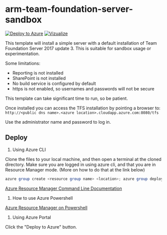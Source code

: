 ﻿# arm-team-foundation-server-sandbox

[![Deploy to Azure](https://azuredeploy.net/deploybutton.png)](https://azuredeploy.net/)
[![Vizualize](http://armviz.io/visualizebutton.png)](http://armviz.io/#/?load=https%3A%2F%2Fraw.githubusercontent.com%2FJamesCarscadden%2Farm-team-foundation-server-sandbox%2Fmaster%2Fazuredeploy.json)

This template will install a simple server with a default installation of Team Foundation Server 2017 update 3. This is suitable for sandbox usage or experimentation.

Some limitations:

- Reporting is not installed
- SharePoint is not installed
- No build service is configured by default
- https is not enabled, so usernames and passwords will not be secure

This template can take significant time to run, so be patient.

Once installed you can access the TFS installation by pointing a browser to: `http://<public dns name>.<azure location>.cloudapp.azure.com:8080/tfs`

Use the administrator name and password to log in.

## Deploy

1. Using Azure CLI

  Clone the files to your local machine, and then open a terminal at the cloned directory. Make sure you are logged in using azure cli, and that you are in Resource Manager mode. (More on how to do that at the link below)

  ```PowerShell
  azure group create <resource group name> <location>; azure group deployment create -v -f azuredeploy.json <resource group name> <deployment name>
  ```
  [Azure Resource Manager Command Line Documentation](https://azure.microsoft.com/en-us/documentation/articles/xplat-cli-azure-resource-manager/)

1. How to use Azure Powershell

  [Azure Resource Manager on Powershell](https://azure.microsoft.com/en-us/documentation/articles/powershell-azure-resource-manager/)

1. Using Azure Portal

  Click the "Deploy to Azure" button.
